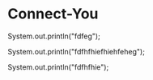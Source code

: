 # Connect-You

System.out.println("fdfeg");

System.out.println("fdfhfhiefhiehfeheg");


System.out.println("fdfhfhie");
